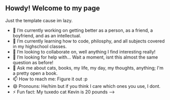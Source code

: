 ## Howdy! Welcome to my page
Just the template cause im lazy.

- 🔭 I’m currently working on getting better as a person, as a friend, a boyfriend, and as an intellectual.
- 🌱 I’m currently learning how to code, philosphy, and all subjects covered in my highschool classes.
- 👯 I’m looking to collaborate on, well anything I find interesting really!
- 🤔 I’m looking for help with... Wait a moment, isnt this almost the same question as before!
- 💬 Ask me about cats, books, my life, my day, my thoughts, anything; I'm a pretty open a book.
- 📫 How to reach me: Figure it out :p
- 😄 Pronouns: He/him but if you think I care which ones you use, I dont.
- ⚡ Fun fact: My tuxedo cat Kevin is 20 pounds
-->

<!--
**Jd200366/Jd200366** is a ✨ _special_ ✨ repository because its `README.md` (this file) appears on your GitHub profile.

Here are some ideas to get you started:

- 🔭 I’m currently working on getting better as a person, as a friend, a boyfriend, and as an intellectual.
- 🌱 I’m currently learning how to code, philosphy, and all subjects covered in my highschool classes.
- 👯 I’m looking to collaborate on, well anything I find interesting really!
- 🤔 I’m looking for help with... Wait a moment, isnt this almost the same question as before!
- 💬 Ask me about cats, books, my life, my day, my thoughts, anything; I'm a pretty open a book.
- 📫 How to reach me: Figure it out :p
- 😄 Pronouns: He/him but if you think I care which ones you use, I dont.
- ⚡ Fun fact: My tuxedo cat Kevin is 20 pounds
-->

